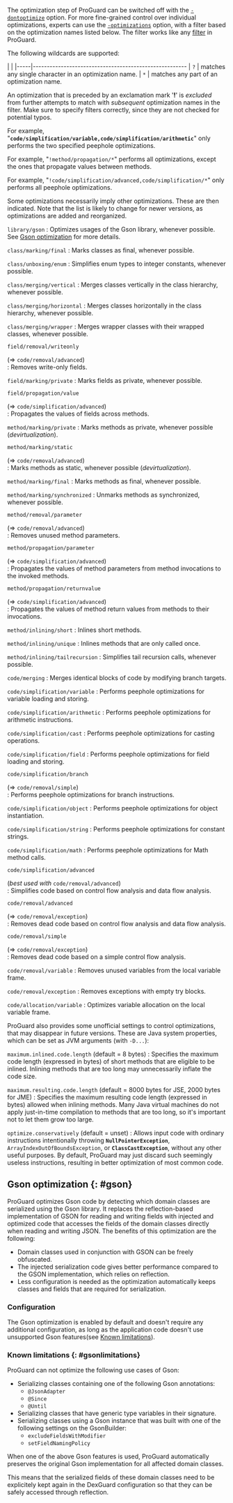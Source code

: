 The optimization step of ProGuard can be switched off with the
[`-dontoptimize`](usage.md#dontoptimize) option. For more fine-grained
control over individual optimizations, experts can use the
[`-optimizations`](usage.md#optimizations) option, with a filter based
on the optimization names listed below. The filter works like any
[filter](usage.md#filters) in ProGuard.

The following wildcards are supported:

|     |
|-----|-------------------------------------------------------
| `?` | matches any single character in an optimization name.
| `*` | matches any part of an optimization name.

An optimization that is preceded by an exclamation mark '**!**' is
*excluded* from further attempts to match with *subsequent* optimization
names in the filter. Make sure to specify filters correctly, since they
are not checked for potential typos.

For example,
"**`code/simplification/variable,code/simplification/arithmetic`**" only
performs the two specified peephole optimizations.

For example, "`!method/propagation/*`" performs all optimizations,
except the ones that propagate values between methods.

For example, "`!code/simplification/advanced,code/simplification/*`"
only performs all peephole optimizations.

Some optimizations necessarily imply other optimizations. These are then
indicated. Note that the list is likely to change for newer versions, as
optimizations are added and reorganized.

`library/gson`
: Optimizes usages of the Gson library, whenever possible. See [Gson
  optimization](optimizations.md#gson) for more details.

`class/marking/final`
: Marks classes as final, whenever possible.

`class/unboxing/enum`
: Simplifies enum types to integer constants, whenever possible.

`class/merging/vertical`
: Merges classes vertically in the class hierarchy, whenever possible.

`class/merging/horizontal`
: Merges classes horizontally in the class hierarchy, whenever possible.

`class/merging/wrapper`
: Merges wrapper classes with their wrapped classes, whenever possible.

`field/removal/writeonly`<div>(⇒ `code/removal/advanced`)</div>
: Removes write-only fields.

`field/marking/private`
: Marks fields as private, whenever possible.

`field/propagation/value`<div>(⇒ `code/simplification/advanced`)</div>
: Propagates the values of fields across methods.

`method/marking/private`
: Marks methods as private, whenever possible (*devirtualization*).

`method/marking/static`<div>(⇒ `code/removal/advanced`)</div>
: Marks methods as static, whenever possible (*devirtualization*).

`method/marking/final`
: Marks methods as final, whenever possible.

`method/marking/synchronized`
: Unmarks methods as synchronized, whenever possible.

`method/removal/parameter`<div>(⇒ `code/removal/advanced`)</div>
: Removes unused method parameters.

`method/propagation/parameter`<div>(⇒ `code/simplification/advanced`)</div>
: Propagates the values of method parameters from method invocations to the
  invoked methods.

`method/propagation/returnvalue`<div>(⇒ `code/simplification/advanced`)</div>
: Propagates the values of method return values from methods to their
  invocations.

`method/inlining/short`
: Inlines short methods.

`method/inlining/unique`
: Inlines methods that are only called once.

`method/inlining/tailrecursion`
: Simplifies tail recursion calls, whenever possible.

`code/merging`
: Merges identical blocks of code by modifying branch targets.

`code/simplification/variable`
: Performs peephole optimizations for variable loading and storing.

`code/simplification/arithmetic`
: Performs peephole optimizations for arithmetic instructions.

`code/simplification/cast`
: Performs peephole optimizations for casting operations.

`code/simplification/field`
: Performs peephole optimizations for field loading and storing.

`code/simplification/branch`<div>(⇒ `code/removal/simple`)</div>
: Performs peephole optimizations for branch instructions.

`code/simplification/object`
: Performs peephole optimizations for object instantiation.

`code/simplification/string`
: Performs peephole optimizations for constant strings.

`code/simplification/math`
: Performs peephole optimizations for Math method calls.

`code/simplification/advanced`<div>(*best used with* `code/removal/advanced`)</div>
: Simplifies code based on control flow analysis and data flow analysis.

`code/removal/advanced`<div>(⇒ `code/removal/exception`)</div>
: Removes dead code based on control flow analysis and data flow analysis.

`code/removal/simple`<div>(⇒ `code/removal/exception`)</div>
: Removes dead code based on a simple control flow analysis.

`code/removal/variable`
: Removes unused variables from the local variable frame.

`code/removal/exception`
: Removes exceptions with empty try blocks.

`code/allocation/variable`
: Optimizes variable allocation on the local variable frame.

ProGuard also provides some unofficial settings to control
optimizations, that may disappear in future versions. These are Java
system properties, which can be set as JVM arguments (with `-D...`):

`maximum.inlined.code.length` (default = 8 bytes)
: Specifies the maximum code length (expressed in bytes) of short methods
  that are eligible to be inlined. Inlining methods that are too long may
  unnecessarily inflate the code size.

`maximum.resulting.code.length` (default = 8000 bytes for JSE, 2000 bytes for JME)
: Specifies the maximum resulting code length (expressed in bytes) allowed
  when inlining methods. Many Java virtual machines do not apply just-in-time
  compilation to methods that are too long, so it's important not to let them
  grow too large.

`optimize.conservatively` (default = unset)
: Allows input code with ordinary instructions intentionally throwing
  **`NullPointerException`**, `ArrayIndexOutOfBoundsException`, or
  **`ClassCastException`**, without any other useful purposes. By default,
  ProGuard may just discard such seemingly useless instructions,
  resulting in better optimization of most common code.

## Gson optimization {: #gson}

ProGuard optimizes Gson code by detecting which domain classes are serialized
using the Gson library. It replaces the reflection-based implementation of
GSON for reading and writing fields with injected and optimized code that
accesses the fields of the domain classes directly when reading and writing
JSON. The benefits of this optimization are the following:

- Domain classes used in conjunction with GSON can be freely obfuscated.
- The injected serialization code gives better performance compared to the
  GSON implementation, which relies on reflection.
- Less configuration is needed as the optimization automatically keeps classes
  and fields that are required for serialization.

### Configuration

The Gson optimization is enabled by default and doesn't require any additional
configuration, as long as the application code doesn't use unsupported Gson
features(see [Known limitations](optimizations.md#gsonlimitations)).

### Known limitations {: #gsonlimitations}

ProGuard can not optimize the following use cases of Gson:

- Serializing classes containing one of the following Gson annotations:
    - `@JsonAdapter`
    - `@Since`
    - `@Until`
- Serializing classes that have generic type variables in their signature.
- Serializing classes using a Gson instance that was built with one of the
  following settings on the GsonBuilder:
    - `excludeFieldsWithModifier`
    - `setFieldNamingPolicy`

When one of the above Gson features is used, ProGuard automatically preserves
the original Gson implementation for all affected domain classes.

This means that the serialized fields of these domain classes need to be
explicitely kept again  in the DexGuard configuration so that they can be
safely accessed through reflection.
